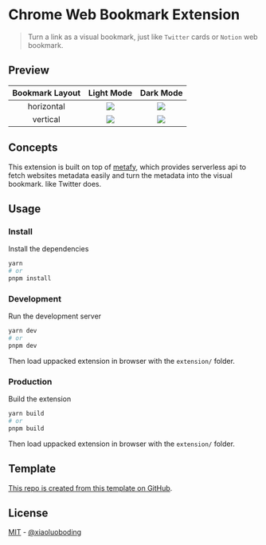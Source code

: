 # Chrome Web Bookmark Extension

> Turn a link as a visual bookmark, just like `Twitter` cards or `Notion` web bookmark.

## Preview

| Bookmark Layout | Light Mode | Dark Mode |
| :---: | :---: | :---: |
| horizontal | ![](https://cdn.jsdelivr.net/gh/xiaoluoboding/image-hub-for-repo@latest/chrome-web-bookmark/horizontal-light.png) | ![](https://cdn.jsdelivr.net/gh/xiaoluoboding/image-hub-for-repo@latest/chrome-web-bookmark/horizontal-dark.png) |
| vertical | ![](https://cdn.jsdelivr.net/gh/xiaoluoboding/image-hub-for-repo@latest/chrome-web-bookmark/vertical-light.png) | ![](https://cdn.jsdelivr.net/gh/xiaoluoboding/image-hub-for-repo@latest/chrome-web-bookmark/vertical-dark.png) |

## Concepts

This extension is built on top of [metafy](https://github.com/xiaoluoboding/metafy), which provides serverless api to fetch websites metadata easily and turn the metadata into the visual bookmark. like Twitter does.

## Usage

### Install

Install the dependencies

```bash
yarn
# or
pnpm install
```

### Development

Run the development server

```bash
yarn dev
# or
pnpm dev
```

Then load uppacked extension in browser with the `extension/` folder.

### Production

Build the extension

```bash
yarn build
# or
pnpm build
```

Then load uppacked extension in browser with the `extension/` folder.

## Template

[This repo is created from this template on GitHub](https://github.com/xiaoluoboding/vitesse-modernized-chrome-ext/generate).

## License

[MIT](./LICENSE) - [@xiaoluoboding](https://github.com/xiaoluoboding)
